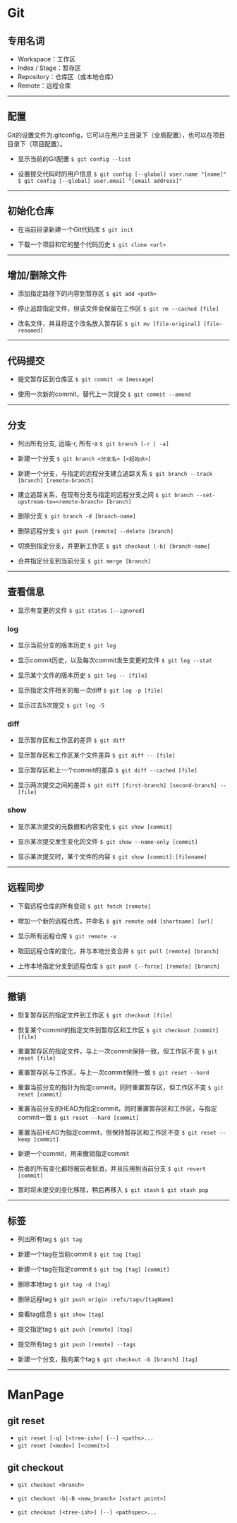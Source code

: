 # Git

## 专用名词

* Workspace：工作区
* Index / Stage：暂存区
* Repository：仓库区（或本地仓库）
* Remote：远程仓库

---

## 配置

Git的设置文件为.gitconfig，它可以在用户主目录下（全局配置），也可以在项目目录下（项目配置）。

* 显示当前的Git配置
`$ git config --list`

* 设置提交代码时的用户信息
`$ git config [--global] user.name "[name]"`
`$ git config [--global] user.email "[email address]"`

---

## 初始化仓库

* 在当前目录新建一个Git代码库
`$ git init`

* 下载一个项目和它的整个代码历史
`$ git clone <url>`

---

## 增加/删除文件

* 添加指定路径下的内容到暂存区
`$ git add <path>`

* 停止追踪指定文件，但该文件会保留在工作区
`$ git rm --cached [file]`

* 改名文件，并且将这个改名放入暂存区
`$ git mv [file-original] [file-renamed]`

---

## 代码提交

* 提交暂存区到仓库区
`$ git commit -m [message]`

* 使用一次新的commit，替代上一次提交
`$ git commit --amend`

---

## 分支

* 列出所有分支, 远端-r, 所有-a
`$ git branch [-r | -a]`

* 新建一个分支
`$ git branch <分支名> [<起始点>]`

* 新建一个分支，与指定的远程分支建立追踪关系
`$ git branch --track [branch] [remote-branch]`

* 建立追踪关系，在现有分支与指定的远程分支之间
`$ git branch --set-upstream-to=<remote-branch> [branch]`

* 删除分支
`$ git branch -d [branch-name]`

* 删除远程分支
`$ git push [remote] --delete [branch]`

* 切换到指定分支，并更新工作区
`$ git checkout [-b] [branch-name]`

* 合并指定分支到当前分支
`$ git merge [branch]`

---

## 查看信息

* 显示有变更的文件
`$ git status [--ignored]`

### log

* 显示当前分支的版本历史
`$ git log`

* 显示commit历史，以及每次commit发生变更的文件
`$ git log --stat`

* 显示某个文件的版本历史
`$ git log -- [file]`

* 显示指定文件相关的每一次diff
`$ git log -p [file]`

* 显示过去5次提交
`$ git log -5 `

### diff

* 显示暂存区和工作区的差异
`$ git diff`

* 显示暂存区和工作区某个文件差异
`$ git diff -- [file]`

* 显示暂存区和上一个commit的差异
`$ git diff --cached [file]`

* 显示两次提交之间的差异
`$ git diff [first-branch] [second-branch] -- [file]`

### show

* 显示某次提交的元数据和内容变化
`$ git show [commit]`

* 显示某次提交发生变化的文件
`$ git show --name-only [commit]`

* 显示某次提交时，某个文件的内容
`$ git show [commit]:[filename]`

---

## 远程同步

* 下载远程仓库的所有变动
`$ git fetch [remote]`

* 增加一个新的远程仓库，并命名
`$ git remote add [shortname] [url]`

* 显示所有远程仓库
`$ git remote -v`

* 取回远程仓库的变化，并与本地分支合并
`$ git pull [remote] [branch]`

* 上传本地指定分支到远程仓库
`$ git push [--force] [remote] [branch]`

---

## 撤销

* 恢复暂存区的指定文件到工作区
`$ git checkout [file]`

* 恢复某个commit的指定文件到暂存区和工作区
`$ git checkout [commit] [file]`

* 重置暂存区的指定文件，与上一次commit保持一致，但工作区不变
`$ git reset [file]`

* 重置暂存区与工作区，与上一次commit保持一致
`$ git reset --hard`

* 重置当前分支的指针为指定commit，同时重置暂存区，但工作区不变
`$ git reset [commit]`

* 重置当前分支的HEAD为指定commit，同时重置暂存区和工作区，与指定commit一致
`$ git reset --hard [commit]`

* 重置当前HEAD为指定commit，但保持暂存区和工作区不变
`$ git reset --keep [commit]`

* 新建一个commit，用来撤销指定commit
* 后者的所有变化都将被前者抵消，并且应用到当前分支
`$ git revert [commit]`

* 暂时将未提交的变化移除，稍后再移入
`$ git stash`
`$ git stash pop`

---

## 标签

* 列出所有tag
`$ git tag`

* 新建一个tag在当前commit
`$ git tag [tag]`

* 新建一个tag在指定commit
`$ git tag [tag] [commit]`

* 删除本地tag
`$ git tag -d [tag]`

* 删除远程tag
`$ git push origin :refs/tags/[tagName]`

* 查看tag信息
`$ git show [tag]`

* 提交指定tag
`$ git push [remote] [tag]`

* 提交所有tag
`$ git push [remote] --tags`

* 新建一个分支，指向某个tag
`$ git checkout -b [branch] [tag]`

---

# ManPage

## git reset

+ `git reset [-q] [<tree-ish>] [--] <paths>...`
+ `git reset [<mode>] [<commit>]`

## git checkout

+ `git checkout <branch>`
+ `git checkout -b|-B <new_branch> [<start point>]`

+ `git checkout [<tree-ish>] [--] <pathspec>...`
